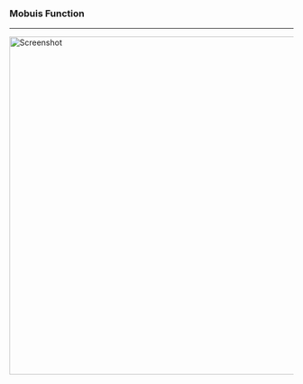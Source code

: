 ### Mobuis Function
---------------------
<img src="Mobuis_Function.png" alt="Screenshot" width="600"/>


